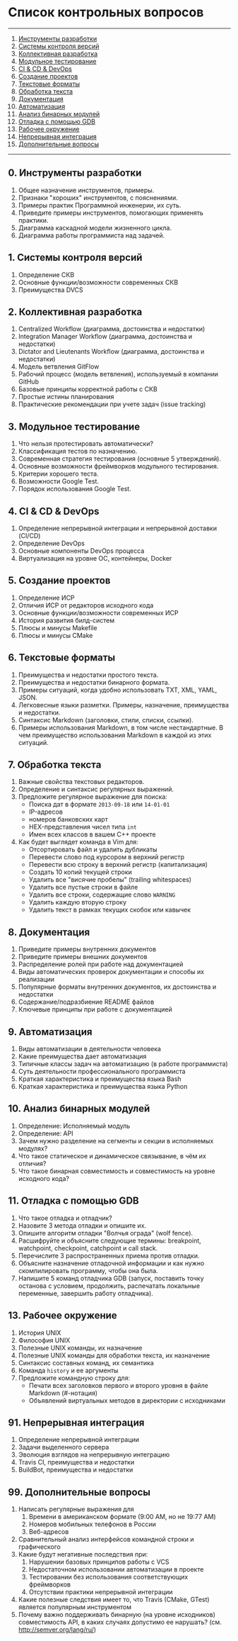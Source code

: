 # Список контрольных вопросов

---------------------

  1. [Инструменты разработки](#intro)
  1. [Системы контроля версий](#vcs)
  1. [Коллективная разработка](#teamwork)
  1. [Модульное тестирование](#unit-testing)
  1. [CI & CD & DevOps](#ci-cd-devops)
  1. [Создание проектов](#ide-and-build)
  1. [Текстовые форматы](#text-formats)
  1. [Обработка текста](#text-processing)
  1. [Документация](#documentation)
  1. [Автоматизация](#automation)
  1. [Анализ бинарных модулей](#binary-module-analysis)
  1. [Отладка с помощью GDB](#debug)
  1. [Рабочее окружение](#working-environment)
  1. [Непрерывная интеграция](#continuous-integration)
  1. [Дополнительные вопросы](#extra-questions)

---------------------

<a name="intro"/>

## 0. Инструменты разработки

  1. Общее назначение инструментов, примеры.
  1. Признаки "хороших" инструментов, с пояснениями.
  1. Примеры практик Программной инженерии, их суть.
  1. Приведите примеры инструментов, помогающих применять практики.
  1. Диаграмма каскадной модели жизненного цикла.
  1. Диаграмма работы программиста над задачей.

<a name="vcs"/>

## 1. Системы контроля версий

  1. Определение СКВ
  1. Основные функции/возможности современных СКВ
  1. Преимущества DVCS

<a name="teamwork"/>

## 2. Коллективная разработка

  1. Centralized Workflow (диаграмма, достоинства и недостатки)
  1. Integration Manager Workflow (диаграмма, достоинства и недостатки)
  1. Dictator and Lieutenants Workflow (диаграмма, достоинства и недостатки)
  1. Модель ветвления GitFlow
  1. Рабочий процесс (модель ветвления), используемый в компании GitHub
  1. Базовые принципы корректной работы с СКВ
  1. Простые истины планирования
  1. Практические рекомендации при учете задач (issue tracking)

<a name="unit-testing"/>

## 3. Модульное тестирование

  1. Что нельзя протестировать автоматически?
  1. Классификация тестов по назначению.
  1. Современная стратегия тестирования (основные 5 утверждений).
  1. Основные возможности фреймворков модульного тестирования.
  1. Критерии хорошего теста.
  1. Возможности Google Test.
  1. Порядок использования Google Test.

<!-- 1. Какие преимущества дает модульное тестирование?
2. Какого уровня сущности тестируются модульными, интеграционными и приемочными тестами?
7. Назовите критерии хороших тестов.
Как выглядит иерархия (пирамида) тестов в приложении?
Назовите популярные структуры / паттерны для тестов?
Какие вы можете назвать стили именования тестов?
Что тестируют тесты на состояние и на поведение? -->

<a name="ci-cd-devops"/>

## 4. CI & CD & DevOps

1. Определение непрерывной интеграции и непрерывной доставки (CI/CD)
1. Определение DevOps
1. Основные компоненты DevOps процесса
1. Виртуализация на уровне ОС, контейнеры, Docker

<a name="ide-and-build"/>

## 5. Создание проектов

  1. Определение ИСР
  1. Отличия ИСР от редакторов исходного кода
  1. Основные функции/возможности современных ИСР
  1. Иcтория развития билд-систем
  1. Плюсы и минусы Makefile
  1. Плюсы и минусы CMake

<a name="text-formats"/>

## 6. Текстовые форматы

  1. Преимущества и недостатки простого текста.
  1. Преимущества и недостатки бинарного формата.
  1. Примеры ситуаций, когда удобно использовать TXT, XML, YAML, JSON.
  1. Легковесные языки разметки. Примеры, назначение, преимущества и недостатки.
  1. Синтаксис Markdown (заголовки, стили, списки, ссылки).
  1. Примеры использования Markdown, в том числе нестандартные. В чем
     преимущество использования Markdown в каждой из этих ситуаций.

<a name="text-processing"/>

## 7. Обработка текста

  1. Важные свойства текстовых редакторов.
  1. Определение и синтаксис регулярных выражений.
  1. Предложите регулярное выражение для поиска:
     - Поиска дат в формате `2013-09-18` или `14-01-01`
     - IP-адресов
     - номеров банковских карт
     - HEX-представления чисел типа `int`
     - Имен всех классов в вашем С++ проекте
  1. Как будет выглядет команда в Vim для:
     - Отсортировать файл и удалить дубликаты
     - Перевести слово под курсором в верхний регистр
     - Перевести всю строку в верхний регистр (капитализация)
     - Создать 10 копий текущей строки
     - Удалить все "висячие пробелы" (trailing whitespaces)
     - Удалить все пустые строки в файле
     - Удалить все строки, содержащие слово `WARNING`
     - Удалить каждую вторую строку
     - Удалить текст в рамках текущих скобок или кавычек

<a name="documentation"/>

## 8. Документация

  1. Приведите примеры внутренних документов
  1. Приведите примеры внешних документов
  1. Распределение ролей при работе над документацией
  1. Виды автоматических проверок документации и способы их реализации
  1. Популярные форматы внутренних документов, их достоинства и недостатки
  1. Содержание/подразбиение README файлов
  1. Ключевые принципы при работе с документацией

<a name="automation"/>

## 9. Автоматизация

1. Виды автоматизации в деятельности человека
1. Какие преимущества дает автоматизация
1. Типичные классы задач на автоматизацию (в работе программиста)
1. Суть деятельности профессионального программиста
1. Краткая характеристика и преимущества языка Bash
1. Краткая характеристика и преимущества языка Python

<a name="binary-module-analysis"/>

## 10. Анализ бинарных модулей

  1. Определение: Исполняемый модуль
  1. Определение: API
  1. Зачем нужно разделение на сегменты и секции в исполняемых модулях?
  1. Что такое статическое и динамическое связывание, в чём их отличия?
  1. Что такое бинарная совместимость и совместимость на уровне исходного кода?

<a name="debug"/>

## 11. Отладка с помощью GDB

  1. Что такое отладка и отладчик?
  1. Назовите 3 метода отладки и опишите их.
  1. Опишите алгоритм отладки "Волчья ограда" (wolf fence).
  1. Расшифруйте и объясните следующие термины: breakpoint, watchpoint,
     checkpoint, catchpoint и call stack.
  1. Перечислите 3 распространенных приема против отладки.
  1. Объясните назначение отладочной информации и как нужно скомпилировать
     программу, чтобы она была.
  1. Напишите 5 команд отладчика GDB (запуск, поставить точку останова с
     условием, продолжить, распечатать локальные переменные, завершить работу
     отладчика).

<a name="working-environment"/>

## 13. Рабочее окружение

1. История UNIX
1. Философия UNIX
1. Полезные UNIX команды, их назначение
1. Полезные UNIX команды для обработки текста, их назначение
1. Синтаксис составных команд, их семантика
1. Команда `history` и ее аргументы
1. Предложите командную строку для:
    - Печати всех заголовков первого и второго уровня в файле Markdown (#-нотация)
    - Объявлений виртуальных методов в директории с исходниками

<a name="continuous-integration"/>

## 91. Непрерывная интеграция

1. Определение непрерывной интеграции
1. Задачи выделенного сервера
1. Эволюция взглядов на непрерывную интеграцию
1. Travis CI, преимущества и недостатки
1. BuildBot, преимущества и недостатки

<a name="extra-questions"/>

## 99. Дополнительные вопросы

  1. Написать регулярные выражения для
     1. Времени в американском формате (9:00 AM, но не 19:77 AM)
     1. Номеров мобильных телефонов в России
     1. Веб-адресов
  1. Сравнительный анализ интерфейсов командной строки и графического
  1. Какие будут негативные последствия при:
     1. Нарушении базовых принципов работы с VCS
     1. Недостаточном использовании автоматизации в проекте
     1. Тестировании без использования соответствующих фреймворков
     1. Отсутствии практики непрерывной интеграции
  1. Какие полезные следствия имеет то, что Travis (CMake, GTest) является популярным инструментом
  1. Почему важно поддерживать бинарную (на уровне исходников) совместимость API, в каких случаях допустимо ее нарушать? (см. <http://semver.org/lang/ru/>)
